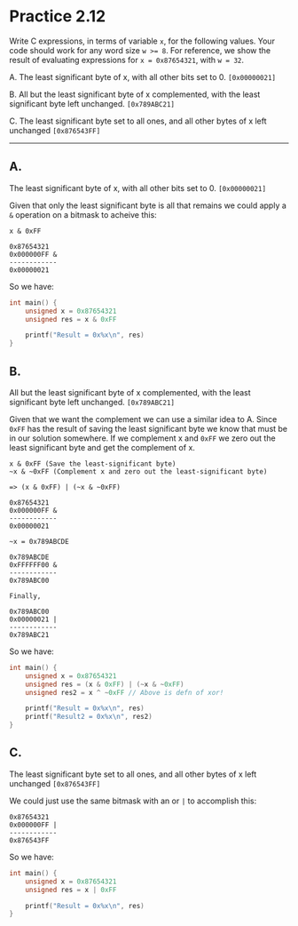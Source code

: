 # Practice 2.12

Write C expressions, in terms of variable `x`, for the following values. Your code should work for any word size `w >= 8`. For reference, we show the result of evaluating expressions for `x = 0x87654321`, with `w = 32`.

A. The least significant byte of x, with all other bits set to 0. `[0x00000021]`

B. All but the least significant byte of x complemented, with the least significant byte left unchanged. `[0x789ABC21]`

C. The least significant byte set to all ones, and all other bytes of x left unchanged `[0x876543FF]`

---

## A.

The least significant byte of x, with all other bits set to 0. `[0x00000021]`

Given that only the least significant byte is all that remains we could apply a `&` operation on a bitmask to acheive this:

```
x & 0xFF

0x87654321
0x000000FF &
------------
0x00000021
```

So we have:

```c
int main() {
    unsigned x = 0x87654321
    unsigned res = x & 0xFF

    printf("Result = 0x%x\n", res)
}
```

## B.

All but the least significant byte of x complemented, with the least significant byte left unchanged. `[0x789ABC21]`

Given that we want the complement we can use a similar idea to A. Since `0xFF` has the result of saving the least significant byte we know that must be in our solution somewhere. If we complement x and `0xFF` we zero out the least significant byte and get the complement of x.

```
x & 0xFF (Save the least-significant byte)
~x & ~0xFF (Complement x and zero out the least-significant byte)

=> (x & 0xFF) | (~x & ~0xFF)

0x87654321
0x000000FF &
------------
0x00000021

~x = 0x789ABCDE

0x789ABCDE
0xFFFFFF00 &
------------
0x789ABC00

Finally,

0x789ABC00
0x00000021 |
------------
0x789ABC21
```

So we have:

```c
int main() {
    unsigned x = 0x87654321
    unsigned res = (x & 0xFF) | (~x & ~0xFF)
    unsigned res2 = x ^ ~0xFF // Above is defn of xor!

    printf("Result = 0x%x\n", res)
    printf("Result2 = 0x%x\n", res2)
}
```

## C.

The least significant byte set to all ones, and all other bytes of x left unchanged `[0x876543FF]`

We could just use the same bitmask with an or `|` to accomplish this:

```
0x87654321
0x000000FF |
------------
0x876543FF
```

So we have:

```c
int main() {
    unsigned x = 0x87654321
    unsigned res = x | 0xFF

    printf("Result = 0x%x\n", res)
}
```


